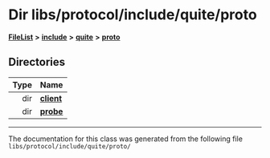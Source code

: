 

# Dir libs/protocol/include/quite/proto



[**FileList**](files.md) **>** [**include**](dir_5926395dd2a1a1e5a7c03e8f9928f69e.md) **>** [**quite**](dir_69811da4b5ffa6c48780c3c2aaa473c8.md) **>** [**proto**](dir_e84ba8046b88057ef61cdc53860835dc.md)














## Directories

| Type | Name |
| ---: | :--- |
| dir | [**client**](dir_cf009ea199fe2cc3ab30b0598ff08e34.md) <br> |
| dir | [**probe**](dir_b0223a4951d67b698dfb269e1d467abc.md) <br> |

























































------------------------------
The documentation for this class was generated from the following file `libs/protocol/include/quite/proto/`

